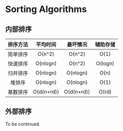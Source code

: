 # Sorting Algorithms

## 内部排序

| 排序方法 |  平均时间  |  最坏情况  | 辅助存储 |
| :------: | :--------: | :--------: | :------: |
| 简单排序 |   O(n^2)   |   O(n^2)   |   O(1)   |
| 快速排序 |  O(nlogn)  |   O(n^2)   | O(logn)  |
| 归并排序 |  O(nlogn)  |  O(nlogn)  |   O(n)   |
|  堆排序  |  O(nlogn)  |  O(nlogn)  |   O(1)   |
| 基数排序 | O(d(n+rd)) | O(d(n+rd)) |  O(rd)   |

## 外部排序

To be continued.
